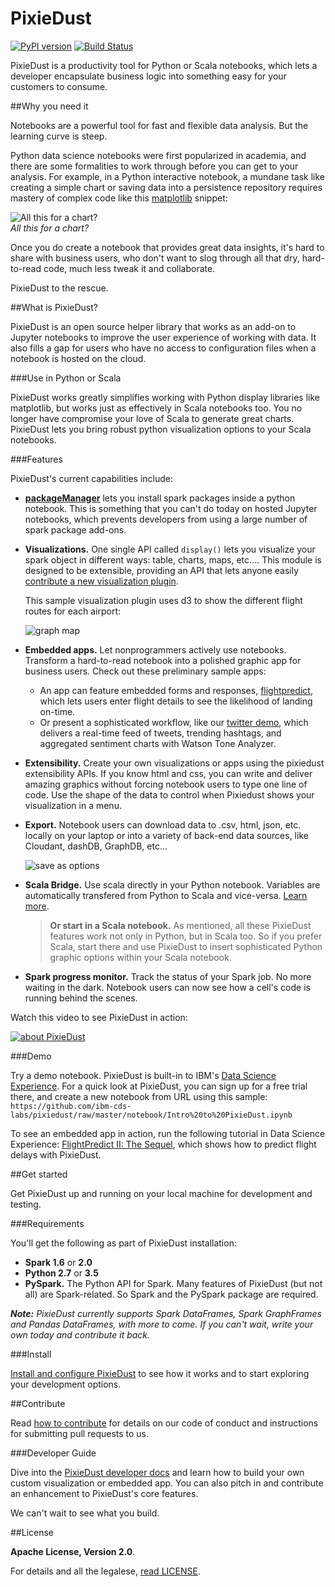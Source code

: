 # PixieDust

[![PyPI version](https://badge.fury.io/py/pixiedust.svg)](https://badge.fury.io/py/pixiedust)
[![Build Status](https://travis-ci.org/ibm-cds-labs/pixiedust.svg?branch=master)](https://travis-ci.org/ibm-cds-labs/pixiedust)  

PixieDust is a productivity tool for Python or Scala notebooks, which lets a developer encapsulate business logic into something easy for your customers to consume.

##Why you need it

Notebooks are a powerful tool for fast and flexible data analysis. But the learning curve is steep.

Python data science notebooks were first popularized in academia, and there are some formalities to work through before you can get to your analysis. For example, in a Python interactive notebook, a mundane task like creating a simple chart or saving data into a persistence repository requires mastery of complex code like this [matplotlib](http://matplotlib.org/) snippet:

![All this for a chart?](https://developer.ibm.com/wp-content/uploads/sites/85/2016/10/hairymatplotlib.png)<br>
*All this for a chart?*

Once you do create a notebook that provides great data insights, it&#39;s hard to share with business users, who don't want to slog through all that dry, hard-to-read code, much less tweak it and collaborate.

PixieDust to the rescue. 

##What is PixieDust?

PixieDust is an open source helper library that works as an add-on to Jupyter notebooks to improve the user experience of working with data. It also fills a gap for users who have no access to configuration files when a notebook is hosted on the cloud. 

###Use in Python or Scala

PixieDust works greatly simplifies working with Python display libraries like matplotlib, but works just as effectively in Scala notebooks too. You no longer have compromise your love of Scala to generate great charts. PixieDust lets you bring robust python visualization options to your Scala notebooks.

###Features

PixieDust's current capabilities include:

- **[packageManager](https://ibm-cds-labs.github.io/pixiedust/packagemanager.html)** lets you install spark packages inside a python notebook. This is something that you can't do today on hosted Jupyter notebooks, which prevents developers from using a large number of spark package add-ons.

- **Visualizations.** One single API called `display()` lets you visualize your spark object in different ways: table, charts, maps, etc.... This module is designed to be extensible, providing an API that lets anyone easily [contribute a new visualization plugin](https://ibm-cds-labs.github.io/pixiedust/writeviz.html). 
   
   This sample visualization plugin uses d3 to show the different flight routes for each airport:

   ![graph map](http://developer.ibm.com/clouddataservices/wp-content/uploads/sites/47/2016/07/pd_graphmap.png)
- **Embedded apps.** Let nonprogrammers actively use notebooks. Transform a hard-to-read notebook into a polished graphic app for business users. Check out these preliminary sample apps: 

   - An app can feature embedded forms and responses, [flightpredict](https://github.com/ibm-cds-labs/simple-data-pipe-connector-flightstats/tree/master/pixiedust_flightpredict), which lets users enter flight details to see the likelihood of landing on-time.
   - Or present a sophisticated workflow, like our [twitter demo](https://github.com/ibm-cds-labs/pixiedust_incubator/tree/master/twitterdemo), which delivers a real-time feed of tweets, trending hashtags, and aggregated sentiment charts with Watson Tone Analyzer. 

- **Extensibility.** Create your own visualizations or apps using the pixiedust extensibility APIs. If you know html and css, you can write and deliver amazing graphics without forcing notebook users to type one line of code. Use the shape of the data to control when Pixiedust shows your visualization in a menu.

- **Export.** Notebook users can download data to .csv, html, json, etc. locally on your laptop or into a variety of back-end data sources, like Cloudant, dashDB, GraphDB, etc...

   ![save as options](http://developer.ibm.com/clouddataservices/wp-content/uploads/sites/47/2016/07/pd_download.png)
- **Scala Bridge.** Use scala directly in your Python notebook. Variables are automatically transfered from Python to Scala and vice-versa.   [Learn more](https://ibm-cds-labs.github.io/pixiedust/scalabridge.html).

  > **Or start in a Scala notebook.** As mentioned, all these PixieDust features work not only in Python, but in Scala too. So if you prefer Scala, start there and use PixieDust to insert sophisticated Python graphic options within your Scala notebook.

- **Spark progress monitor.** Track the status of your Spark job. No more waiting in the dark. Notebook users can now see how a cell's code is running behind the scenes.

Watch this video to see PixieDust in action: 

[![about PixieDust](https://img.youtube.com/vi/qetedQg8m3k/0.jpg)](https://www.youtube.com/watch?v=qetedQg8m3k) 

###Demo

Try a demo notebook. PixieDust is built-in to IBM's [Data Science Experience](http://datascience.ibm.com/). For a quick look at PixieDust, you can sign up for a free trial there, and create a new notebook from URL using this sample: `https://github.com/ibm-cds-labs/pixiedust/raw/master/notebook/Intro%20to%20PixieDust.ipynb` 

To see an embedded app in action, run the following tutorial in Data Science Experience: [FlightPredict II: The Sequel](https://medium.com/ibm-watson-data-lab/flightpredict-ii-the-sequel-fb613afd6e91), which shows how to predict flight delays with PixieDust.

##Get started

Get PixieDust up and running on your local machine for development and testing. 

###Requirements

You'll get the following as part of PixieDust installation:


- **Spark 1.6** or **2.0** 
- **Python 2.7** or **3.5** 
- **PySpark.** The Python API for Spark. Many features of PixieDust (but not all) are Spark-related.  So Spark and the PySpark package are required.


_**Note:** PixieDust currently supports Spark DataFrames, Spark GraphFrames and Pandas DataFrames, with more to come. If you can't wait, write your own today and contribute it back._

###Install

[Install and configure PixieDust](https://ibm-cds-labs.github.io/pixiedust/install.html) to see how it works and to start exploring your development options.

##Contribute

Read [how to contribute](https://ibm-cds-labs.github.io/pixiedust/contribute.html) for details on our code of conduct and instructions for submitting pull requests to us. 

###Developer Guide

Dive into the [PixieDust developer docs](https://ibm-cds-labs.github.io/pixiedust/) and learn how to build your own custom visualization or embedded app. You can also pitch in and contribute an enhancement to PixieDust's core features. 

We can't wait to see what you build.

##License

**Apache License, Version 2.0**. 

For details and all the legalese, [read LICENSE](https://github.com/ibm-cds-labs/pixiedust/blob/master/LICENSE).
